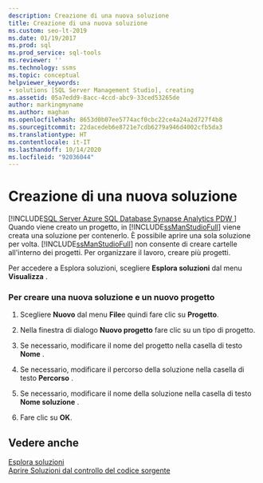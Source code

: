 ```yaml
---
description: Creazione di una nuova soluzione
title: Creazione di una nuova soluzione
ms.custom: seo-lt-2019
ms.date: 01/19/2017
ms.prod: sql
ms.prod_service: sql-tools
ms.reviewer: ''
ms.technology: ssms
ms.topic: conceptual
helpviewer_keywords:
- solutions [SQL Server Management Studio], creating
ms.assetid: 05a7edd9-8acc-4ccd-abc9-33ced53265de
author: markingmyname
ms.author: maghan
ms.openlocfilehash: 8653d0b07ee5774acf0cbc22ce4a24a2d727f4b8
ms.sourcegitcommit: 22dacedeb6e8721e7cdb6279a946d4002cfb5da3
ms.translationtype: HT
ms.contentlocale: it-IT
ms.lasthandoff: 10/14/2020
ms.locfileid: "92036044"
---
```

# <a name="create-a-new-solution"></a>Creazione di una nuova soluzione
[!INCLUDE[SQL Server Azure SQL Database Synapse Analytics PDW ](../../includes/applies-to-version/sql-asdb-asdbmi-asa-pdw.md)]
Quando viene creato un progetto, in [!INCLUDE[ssManStudioFull](../../includes/ssmanstudiofull-md.md)] viene creata una soluzione per contenerlo. È possibile aprire una sola soluzione per volta. [!INCLUDE[ssManStudioFull](../../includes/ssmanstudiofull-md.md)] non consente di creare cartelle all'interno dei progetti. Per organizzare il lavoro, creare più progetti.  
  
Per accedere a Esplora soluzioni, scegliere **Esplora soluzioni** dal menu **Visualizza** .  
  
### <a name="to-create-a-new-solution-and-project"></a>Per creare una nuova soluzione e un nuovo progetto  
  
1.  Scegliere **Nuovo** dal menu **File**e quindi fare clic su **Progetto**.  
  
2.  Nella finestra di dialogo **Nuovo progetto** fare clic su un tipo di progetto.  
  
3.  Se necessario, modificare il nome del progetto nella casella di testo **Nome** .  
  
4.  Se necessario, modificare il percorso della soluzione nella casella di testo **Percorso** .  
  
5.  Se necessario, modificare il nome della soluzione nella casella di testo **Nome soluzione** .  
  
6.  Fare clic su **OK**.  
  
## <a name="see-also"></a>Vedere anche  
[Esplora soluzioni](../../ssms/solution/solution-explorer.md)  
[Aprire Soluzioni dal controllo del codice sorgente](../../azure-data-studio/source-control.md)  
